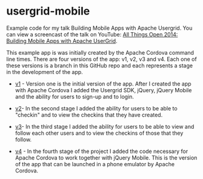 usergrid-mobile
===============

Example code for my talk Building Mobile Apps with Apache Usergrid. 
You can view a screencast of the talk on YouTube: 
[All Things Open 2014: Building Mobile Apps with Apache UserGrid](https://www.youtube.com/watch?v=DjFG-QbxxLw).

This example app is was initially created by the Apache Cordova command line times. 
There are four versions of the app: v1, v2, v3 and v4. Each one of these versions 
is a branch in this GitHub repo and each represents a stage in the development of the app.

* [v1]() - Version one is the initial version of the app. After I created the app with 
Apache Cordova I added the Usergrid SDK, jQuery, jQuery Mobile and the ability for users to 
sign-up and to login.

* [v2]()- In the second stage I added the ability for users to be able to "checkin" and
to view the checkins that they have created.

* [v3]()- In the third stage I added the ability for users to be able to view and follow each other
users and to view the checkins of those that they follow.

* [v4]() - In the fourth stage of the project I added the code necessary for Apache Cordova to 
work together with jQuery Mobile. This is the version of the app that can be launched in a 
phone emulator by Apache Cordova.


